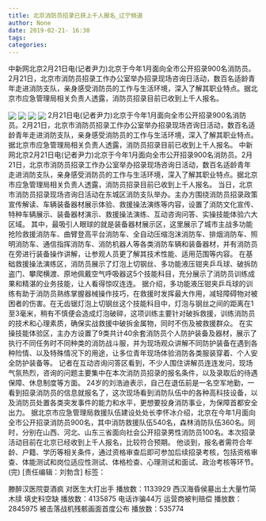 ```yaml
---
title: 北京消防员招录已获上千人报名_辽宁频道
author: None
date: 2019-02-21- 16:30
tags: 
categories: 
---
```

中新网北京2月21日电(记者尹力)北京于今年1月面向全市公开招录900名消防员。2月21日，北京市消防员招录工作办公室举办招录现场咨询日活动，数百名适龄青年走进消防支队，亲身感受消防员的工作与生活环境，深入了解其职业特点。据北京市应急管理局相关负责人透露，消防员招录目前已收到上千人报名。
<!-- more -->
                
<img align="center" border="0" src="http://p0.ifengimg.com/fck/2019_08/ed04587b165d806_w540_h360.jpg" />
                
<img align="center" border="0" src="http://p0.ifengimg.com/fck/2019_08/bea012ab4e32feb_w540_h360.jpg" />
            
<img align="center" border="0" src="http://p0.ifengimg.com/fck/2019_08/ccee7a1f2b8a497_w540_h370.jpg" />
<img align="center" border="0" src="http://p2.ifengimg.com/a/2016/0810/204c433878d5cf9size1_w16_h16.png" />
2月21日电(记者尹力)北京于今年1月面向全市公开招录900名消防员。2月21日，北京市消防员招录工作办公室举办招录现场咨询日活动，数百名适龄青年走进消防支队，亲身感受消防员的工作与生活环境，深入了解其职业特点。据北京市应急管理局相关负责人透露，消防员招录目前已收到上千人报名。
中新网北京2月21日电(记者尹力)北京于今年1月面向全市公开招录900名消防员。2月21日，北京市消防员招录工作办公室举办招录现场咨询日活动，数百名适龄青年走进消防支队，亲身感受消防员的工作与生活环境，深入了解其职业特点。据北京市应急管理局相关负责人透露，消防员招录目前已收到上千人报名。
当日，北京市消防员招录现场咨询日活动在东城区消防支队举办。主办方围绕消防员招录政策宣传解读、车辆装备器材展示体验、救援操法演练等内容，设置了消防文化宣传、特种车辆展示、装备器材演示、救援操法演练、互动咨询问答、实操技能体验六大区域。
其中，最吸引人眼球的就是装备器材展示区，这里展示了城市主战多功能抢险救援消防车、曲臂登高平台消防车、全自动压缩泡沫消防车、排烟消防车、照明消防车、通信指挥消防车、消防机器人等各类消防车辆和装备器材，并有消防员在旁进行装备操作讲解，让参观人员更了解其技术性能、适用范围等内容。
在基础救援操法演练区，消防员展示了灯泡上切钢丝、多功能液压钳夹乒乓球、破拆防盗门、攀爬横渡、原地佩戴空气呼吸器这5个技能科目，充分展示了消防员训练成果和精湛的业务技能，让人看得惊叹连连。
据介绍，多功能液压钳夹乒乓球的训练有助于消防员熟练掌握器械操作技巧，在救援时发挥最大作用，减轻障碍物对被困者的伤害。在无齿锯灯泡上切钢丝这个技能科目中，灯泡与钢丝之间的距离在1至3毫米，稍有不慎便会造成灯泡破碎，这项训练主要针对破拆救援，训练消防员的技术和心理素质，确保实战救援中破拆金属物，同时不伤及被救援群众。
在实操技能体验区，主办方设置了9类共计40余套消防员个人防护装备及器材，展示了执行不同任务时不同种类的消防战斗服，并为现场观众讲解不同防护装备在遇到各种险情、以及特殊情况下的用途，让多位青年现场体验消防各类服装穿着、个人安全防护装备等。
记者在互动咨询问答区看到，不少人围住讲解员连连发问，现场气氛热烈，咨询的问题主要集中在本次消防员招录的报名条件，以及录取后的待遇保障、休息制度等方面。
24岁的刘浩迪表示，自己在退伍前是一名空军地勤，一看到招录消防员的信息就报名了，这次现场看到消防队伍中的各种高科技设备，以及消防员处置各类突发事件的能力和水平，更想要投身消防事业，为保障首都安全出力。
据北京市应急管理局救援队伍建设处处长李怀冰介绍，北京在今年1月面向全市公开招录消防员900名，其中消防救援队伍540名，森林消防队伍360名。同时，分别在山西、河北、山东三省面向社会公开招录男性消防员100名。本次招录活动目前在北京已经收到上千人报名，比较符合预期。
他谈到，报名者需符合年龄、户籍、学历等相关条件，通过资格审查后即可参加后续招录考核，包括资格审查、体能测试和岗位适应性测试、体格检查、心理测试和面试、政治考核等环节。(完)
[责任编辑：刘勃含]
标签：
 
             
滕醉汉医院耍酒疯 对医生大打出手
播放数：1133929
西汉海昏侯墓出土大量竹简木牍 填史料空缺
播放数：4135875
电话诈骗44万 运营商被判赔偿
播放数：2845975
被击落战机残骸画面首度公布
播放数：535774
